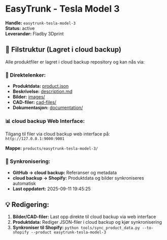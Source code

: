 # EasyTrunk - Tesla Model 3

**Handle:** `easytrunk-tesla-model-3`  
**Status:** active  
**Leverandør:** Fladby 3Dprint

## 📁 Filstruktur (Lagret i cloud backup)

Alle produktfiler er lagret i cloud backup repository og kan nås via:

### 🔗 Direktelenker:
- **Produktdata:** [product.json](http://127.0.0.1:9000/products/easytrunk-tesla-model-3/product.json)
- **Beskrivelse:** [description.md](http://127.0.0.1:9000/products/easytrunk-tesla-model-3/description.md)
- **Bilder:** [images/](http://127.0.0.1:9000/products/easytrunk-tesla-model-3/images/)
- **CAD-filer:** [cad-files/](http://127.0.0.1:9000/products/easytrunk-tesla-model-3/cad-files/)
- **Dokumentasjon:** [documentation/](http://127.0.0.1:9000/products/easytrunk-tesla-model-3/documentation/)

### 📊 cloud backup Web Interface:
Tilgang til filer via cloud backup web interface på:
`http://127.0.0.1:9000:9001`

**Mappe:** `products/easytrunk-tesla-model-3/`

### 🔄 Synkronisering:
- **GitHub → cloud backup:** Referanser og metadata
- **cloud backup → Shopify:** Produktdata og bilder synkroniseres automatisk
- **Last oppdatert:** 2025-09-11 19:45:25

## 💡 Redigering:
1. **Bilder/CAD-filer:** Last opp direkte til cloud backup via web interface
2. **Produktdata:** Rediger JSON-filer i cloud backup og kjør synkronisering
3. **Synkroniser til Shopify:** `python tools/sync_product_data.py --to-shopify --product easytrunk-tesla-model-3`
